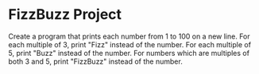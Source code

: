 #  FizzBuzz Project

Create a program that prints each number from 1 to 100 on a new line.
 For each multiple of 3, print "Fizz" instead of the number. 
 For each multiple of 5, print "Buzz" instead of the number. 
 For numbers which are multiples of both 3 and 5, print "FizzBuzz" instead of the number.
